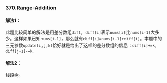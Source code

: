 ### 370.Range-Addition

#### 解法1：
此题比较简单的解法是用差分数组```diff```。```diff[i]```表示```nums[i]```比```nums[i-1]```大多少。这样如果已知```nums[i-1]```，那么就有```diff[i]=nums[i-1]+diff[i]```。本题中的三元参数```update(i,j,k)```恰好就是给出了这样的差分数组的信息：```diff[i]+=k, diff[j+1]-=k```.

#### 解法2：
线段树。
